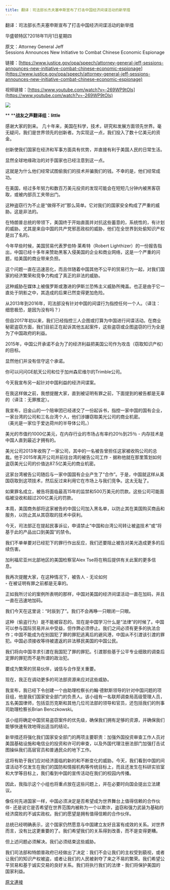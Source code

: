 ```yaml
---
title: 翻译：司法部长杰夫塞申斯宣布了打击中国经济间谍活动的新举措
---
```


翻译：司法部长杰夫塞申斯宣布了打击中国经济间谍活动的新举措

华盛顿特区?2018年11月1日星期四

原文：Attorney General Jeff<br>Sessions Announces New Initiative to Combat Chinese Economic Espionage

链接：[https://www.justice.gov/opa/speech/attorney-general-jeff-sessions-announces-new-initiative-combat-chinese-economic-espionage](https://www.justice.gov/opa/speech/attorney-general-jeff-sessions-announces-new-initiative-combat-chinese-economic-espionage)

视频链接：[https://www.youtube.com/watch?v=-269WP9tOls](https://www.youtube.com/watch?v=-269WP9tOls)

[![](https://1.bp.blogspot.com/-EPMhAzk9pns/W9yE4tlGzzI/AAAAAAAABHY/mTXvyRDgc-YHXbtxt7lFvzNSyNQESEHcACLcBGAs/s400/1.PNG)](https://1.bp.blogspot.com/-EPMhAzk9pns/W9yE4tlGzzI/AAAAAAAABHY/mTXvyRDgc-YHXbtxt7lFvzNSyNQESEHcACLcBGAs/s1600/1.PNG)


** ****战友之声翻译组：little**


感谢大家的到来。
几十年来，美国在科学，技术，研究和发展方面领先世界。毫无疑问，我们是世界领先的创新者。为实现这一点，我们投入了数十亿美元的资金。

创新使我们国家在经济和军事方面具有优势，并直接有利于美国人民的日常生活。

显然全球地缘政治的对手国家也已经注意到这一点。

这就是为什么他们经常试图偷我们的技术并骗我们的钱。不幸的是，他们经常成功。

在美国，经过多年努力和数百万美元投资的发现可能会在短短几分钟内被黑客窃取，或被内部员工夹带出门。

这种盗窃行为不止是“做得不对”那么简单。它对我们的国家安全构成了严重的威胁。这是非法的。

在特朗普总统的带领下，美国终于开始直面并对抗这些蓄意的，系统性的，有计划的威胁。尤其是来自中国的共产党邪恶政权的威胁，他们在全世界到处偷知识产权是出了名的。

今年早些时候，美国贸易代表罗伯特·莱希特（Robert Lighthizer）的一份报告指出，中国已经十多年来赞助黑客入侵美国的企业和商业网络，这是一个严重的问题，给美国的商业带来负担。

这个问题一直在迅速恶化，而且伴随着中国其他不公平的贸易行为一起，对我们国家的经济繁荣和竞争力构成了真正的非法的威胁。

这种威胁在媒体上被俄罗斯或激进的伊斯兰恐怖主义威胁所掩盖。也正是由于它一直处于阴影之中，其造成的后果已然变得更加危险。

从2013年到2016年，司法部没有针对中国的间谍行为指控任何一个人。（译注：细思极恐，是因为没有吗？）

但自2017年初以来，我们已经指控三人企图或打算为中国进行间谍活动。在商业秘密盗窃方面，我们目前正在起诉其他五起案件，这些盗窃或企图盗窃的行为全是为了中国政府的利益。

2015年，中国公开承诺不会为了的经济利益把美国公司作为攻击（窃取知识产权）的目标。

显然他们并没有信守这个承诺。

你可以问问GE航天公司和位于加州森尼维尔的Trimble公司。

今天我宣布另一起针对中国利益的经济间谍案。

在我这样做之前，我想提醒大家，直到被证明有罪之前，下面提到的被告都是无辜的（译注：无罪推定）。

我宣布，旧金山的一个陪审团已经递交了一份起诉书，指控一家中国的国有企业，一家台湾的公司和三名台湾个人，他们涉嫌窃取美光公司的商业机密。<br>（美光是一家位于爱达荷州的半导体公司。）

美光的市值约1000亿美元，在内存行业的市场占有率约20％到25％ - 内存技术是中国人直到最近才拥有的。

美光公司2013年收购了一家公司，其中的一名被告曾担任这家被收购公司的总裁。他于2015年离开公司并前往台湾的被告公司工作 - 据称他就在那里策划如何盗窃美光公司的价值达87.5亿美元的商业机密。

这家台湾被告公司随后与一家中国国有企业产生了“合作”。于是，中国就这样从美国窃取到这项技术，然后反过来利用它在市场上与我们竞争。这太无耻了。

如果罪名成立，被告将面临最高15年的监禁和500万美元的罚款。这些公司可能面临被没收和超过200亿美元的罚款。

本周，美国商务部将这家被告的中国公司加入黑名单，以防止其在美国购买商品和服务，以防止其从其窃取的技术中获利。

今天，司法部正在提起民事诉讼，申请禁止“中国和台湾公司转让被盗技术”或“将基于此的产品出口到美国”的禁令。

我们不单单要对已经犯下的罪行作出反应，我们还要阻止被告对美光造成更多的后续伤害。

加利福尼亚州北部地区的美国检察官Alex Tse将在稍后提供有关此案的更多信息。

我再次提醒大家，在这种情况下，被告人 - 无论如何<br>- 在被证明有罪之前都是无辜的。

正如我所讨论的案例所表明的那样，中国对美国的经济间谍活动一直在加码，并且一直在迅速地加码。

我们今天在这里说：“时辰到了”。我们不会再睁一只眼闭一只眼。

这种（偷盗行为）是不能被容忍的。现在是中国学习什么是“法律”的时候了。中国可以参与国际贸易并从中受益，但作弊必须停止。我们之间必须有更多的执法合作；中国不能成为在别国犯了罪的罪犯逃离后的避风港，中国从不引渡该引渡的罪犯。中国必须接收等待被遣返的非法移民美国的中国公民。

我们将向中国寻求引渡在我国犯了罪的罪犯。引渡那些基于公平专业细致的调查后定罪的罪犯而不是所谓的政治犯。

要成为繁荣的贸易伙伴，诚信与合作至关重要。

现在，我正在调动更多的司法部资源来应对这些威胁。

我宣布，我已经下令创建一个由助理检察长约翰·德默斯领导的针对中国问题的项目组，他是我们国家安全部门的负责人。该小组有一名联邦调查局高级管理人员，五名美国律师，包括亚历克斯和其他几位司法部的领导和官员，还包括我们的刑事司助理检察长Brian Benczkowski。

该小组将确定中国贸易盗窃案件的优先级，确保我们拥有足够的资源，并确保我们能够快速有效地得出适当的结论。

新举措还将强化我们国家安全部门的两项主要职责：加强外国投资审查工作人员对美国基础设施和电信业的投资和许可的审查，以及外国代理注册法部门加强打击试图操纵我们高层官员和普通民众的地下工作。

这将有助于我们应对经济面临的新的和不断变化的威胁。今天，我们看到中国的间谍活动不仅发生在我们的国防和情报机构等传统目标上，而且还发生在科研实验室和大学等目标上，我们看到中国的宣传活动在我们的校园内传播。

因此，我指示这个小组也将重点放在这些问题上，并在必要时向国会提出立法建议。

像任何先进国家一样，中国必须决定是否希望成为世界舞台上值得信赖的合作伙伴- 还是说它是否希望在世界范围内被称为一个以欺诈，盗窃和强力武装为基础的经济腐败的不诚实政权。我们的愿望是拥有值得信赖的合作伙伴。

总统已经明确表示，这个国家仍然愿意与中国建立友好且富有成效的关系。对世界而言，没有比这更重要的了。我们希望我们的关系得到改善，而不是变得更糟。

但上述问题必须解决。我们必须结束这些威胁。

我们司法部和特朗普政府已经做出了决定：我们不会让我们的主权受到藐视，或者让我们的知识产权被盗，或者让我们的人民被剥夺了来之不易的繁荣。我们希望公平贸易和基于诚实交易的良好关系。我们将执行我们的法律 - 我们将保护美国的国家利益。

[原文連接](http://littleantvoice.blogspot.com/2018/11/blog-post.html)